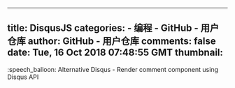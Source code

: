 
---
title: DisqusJS
categories: 
    - 编程
    - GitHub - 用户仓库
author: GitHub - 用户仓库
comments: false
date: Tue, 16 Oct 2018 07:48:55 GMT
thumbnail: 
---

<div>   
:speech_balloon: Alternative Disqus - Render comment component using Disqus API  
</div>
            